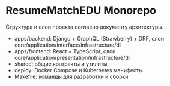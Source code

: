 # ResumeMatchEDU Monorepo

Структура и слои проекта согласно документу архитектуры.

- apps/backend: Django + GraphQL (Strawberry) + DRF, слои core/application/interface/infrastructure/di
- apps/frontend: React + TypeScript, слои core/application/presentation/infrastructure/di
- shared: общие контракты и утилиты
- deploy: Docker Compose и Kubernetes манифесты
- Makefile: команды для разработки и сборки